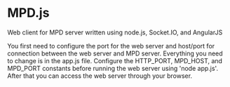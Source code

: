 # MPD.js
Web client for MPD server written using node.js, Socket.IO, and AngularJS

You first need to configure the port for the web server and host/port for connection between the web server and MPD server. Everything you need to change is in the app.js file. Configure the HTTP_PORT, MPD_HOST, and MPD_PORT constants before running the web server using 'node app.js'. After that you can access the web server through your browser.
